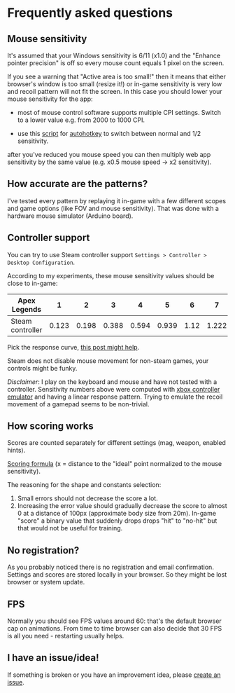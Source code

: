 # Frequently asked questions

## Mouse sensitivity

It's assumed that your Windows sensitivity is 6/11 (x1.0) and the "Enhance pointer precision" is off so every mouse count equals 1 pixel on the screen.

If you see a warning that "Active area is too small!" then it means that either browser's window is too small (resize it!) or in-game sensitivity is very low and recoil pattern will not fit the screen. In this case you should lower your mouse sensitivity for the app:

- most of mouse control software supports multiple CPI settings. Switch to a lower value e.g. from 2000 to 1000 CPI.

- use this [script](https://gist.github.com/metaflow/dd0b38a66b74dad27d6af04358fbae40) for [autohotkey](https://www.autohotkey.com/) to switch between normal and 1/2 sensitivity.

after you've reduced you mouse speed you can then multiply web app sensitivity by the same value (e.g. x0.5 mouse speed -> x2 sensitivity).

## How accurate are the patterns?

I've tested every pattern by replaying it in-game with a few different scopes and game options (like FOV and mouse sensitivity). That was done with a hardware mouse simulator (Arduino board).



## Controller support

You can try to use Steam controller support `Settings > Controller > Desktop Configuration`.

According to my experiments, these mouse sensitivity values should be close to in-game:

| Apex Legends     | 1     | 2     | 3     | 4     | 5     | 6    | 7     | 8    |
|------------------|-------|-------|-------|-------|-------|------|-------|------|
| Steam controller | 0.123 | 0.198 | 0.388 | 0.594 | 0.939 | 1.12 | 1.222 | 1.24 |

Pick the response curve, [this post might help](https://www.reddit.com/r/apexlegends/comments/bpkzn4/advanced_look_controls_response_curve_guide/).

Steam does not disable mouse movement for non-steam games, your controls might be funky.

*Disclaimer*: I play on the keyboard and mouse and have not tested with a controller. Sensitivity numbers above were computed with [xbox controller emulator](https://github.com/dmadison/ArduinoXInput) and having a linear response pattern. Trying to emulate the recoil movement of a gamepad seems to be non-trivial.

## How scoring works

Scores are counted separately for different settings (mag, weapon, enabled hints).

[Scoring formula](https://www.desmos.com/calculator/j7vjbzvuly) (x = distance to the "ideal" point normalized to the mouse sensitivity).

The reasoning for the shape and constants selection:
1. Small errors should not decrease the score a lot.
2. Increasing the error value should gradually decrease the score to almost 0 at a distance of 100px (approximate body size from 20m). In-game "score" a binary value that suddenly drops drops "hit" to "no-hit" but that would not be useful for training.

## No registration?

As you probably noticed there is no registration and email confirmation.
Settings and scores are stored locally in your browser. So they might be lost browser or system update.

## FPS

Normally you should see FPS values around 60: that's the default browser cap on animations. From time to time browser can also decide that 30 FPS is all you need - restarting usually helps.

## I have an issue/idea!

If something is broken or you have an improvement idea, please [create an issue](https://github.com/metaflow/apex-recoil/issues/new).